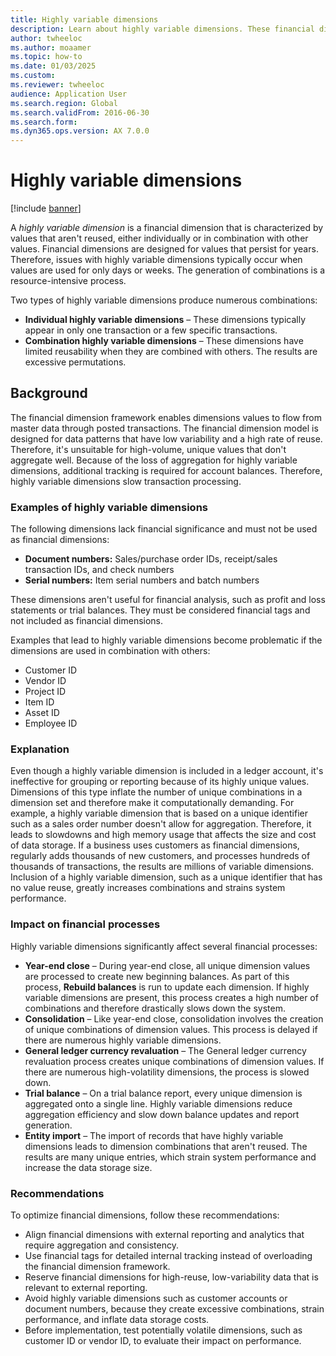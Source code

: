 ```yaml
---
title: Highly variable dimensions
description: Learn about highly variable dimensions. These financial dimensions are characterized by values that aren't reused, either individually or in combination with other values.
author: twheeloc
ms.author: moaamer
ms.topic: how-to
ms.date: 01/03/2025
ms.custom:
ms.reviewer: twheeloc
audience: Application User
ms.search.region: Global
ms.search.validFrom: 2016-06-30
ms.search.form:
ms.dyn365.ops.version: AX 7.0.0
---
```


# Highly variable dimensions

[!include [banner](../../includes/banner.md)]

A *highly variable dimension* is a financial dimension that is characterized by values that aren't reused, either individually or in combination with other values. Financial dimensions are designed for values that persist for years. Therefore, issues with highly variable dimensions typically occur when values are used for only days or weeks. The generation of combinations is a resource-intensive process.

Two types of highly variable dimensions produce numerous combinations:

- **Individual highly variable dimensions** – These dimensions typically appear in only one transaction or a few specific transactions.
- **Combination highly variable dimensions** – These dimensions have limited reusability when they are combined with others. The results are excessive permutations.

## Background

The financial dimension framework enables dimensions values to flow from master data through posted transactions. The financial dimension model is designed for data patterns that have low variability and a high rate of reuse. Therefore, it's unsuitable for high-volume, unique values that don't aggregate well. Because of the loss of aggregation for highly variable dimensions, additional tracking is required for account balances. Therefore, highly variable dimensions slow transaction processing. 

### Examples of highly variable dimensions

The following dimensions lack financial significance and must not be used as financial dimensions:

- **Document numbers:** Sales/purchase order IDs, receipt/sales transaction IDs, and check numbers
- **Serial numbers:** Item serial numbers and batch numbers

These dimensions aren't useful for financial analysis, such as profit and loss statements or trial balances. They must be considered financial tags and not included as financial dimensions.

Examples that lead to highly variable dimensions become problematic if the dimensions are used in combination with others:

- Customer ID
- Vendor ID
- Project ID
- Item ID
- Asset ID
- Employee ID

### Explanation

Even though a highly variable dimension is included in a ledger account, it's ineffective for grouping or reporting because of its highly unique values. Dimensions of this type inflate the number of unique combinations in a dimension set and therefore make it computationally demanding. For example, a highly variable dimension that is based on a unique identifier such as a sales order number doesn't allow for aggregation. Therefore, it leads to slowdowns and high memory usage that affects the size and cost of data storage. If a business uses customers as financial dimensions, regularly adds thousands of new customers, and processes hundreds of thousands of transactions, the results are millions of variable dimensions. Inclusion of a highly variable dimension, such as a unique identifier that has no value reuse, greatly increases combinations and strains system performance.

### Impact on financial processes

Highly variable dimensions significantly affect several financial processes:

- **Year-end close** – During year-end close, all unique dimension values are processed to create new beginning balances. As part of this process, **Rebuild balances** is run to update each dimension. If highly variable dimensions are present, this process creates a high number of combinations and therefore drastically slows down the system.
- **Consolidation** – Like year-end close, consolidation involves the creation of unique combinations of dimension values. This process is delayed if there are numerous highly variable dimensions.
- **General ledger currency revaluation** – The General ledger currency revaluation process creates unique combinations of dimension values. If there are numerous high-volatility dimensions, the process is slowed down.
- **Trial balance** – On a trial balance report, every unique dimension is aggregated onto a single line. Highly variable dimensions reduce aggregation efficiency and slow down balance updates and report generation.
- **Entity import** – The import of records that have highly variable dimensions leads to dimension combinations that aren't reused. The results are many unique entries, which strain system performance and increase the data storage size.

### Recommendations

To optimize financial dimensions, follow these recommendations:

- Align financial dimensions with external reporting and analytics that require aggregation and consistency.
- Use financial tags for detailed internal tracking instead of overloading the financial dimension framework.
- Reserve financial dimensions for high-reuse, low-variability data that is relevant to external reporting.
- Avoid highly variable dimensions such as customer accounts or document numbers, because they create excessive combinations, strain performance, and inflate data storage costs.
- Before implementation, test potentially volatile dimensions, such as customer ID or vendor ID, to evaluate their impact on performance.
